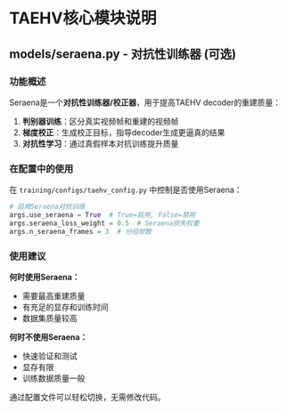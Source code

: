 # TAEHV核心模块说明

## models/seraena.py - 对抗性训练器 (可选)

### 功能概述
Seraena是一个**对抗性训练器/校正器**，用于提高TAEHV decoder的重建质量：

1. **判别器训练**：区分真实视频帧和重建的视频帧
2. **梯度校正**：生成校正目标，指导decoder生成更逼真的结果
3. **对抗性学习**：通过真假样本对抗训练提升质量

### 在配置中的使用

在 `training/configs/taehv_config.py` 中控制是否使用Seraena：

```python
# 启用Seraena对抗训练
args.use_seraena = True  # True=启用, False=禁用
args.seraena_loss_weight = 0.5  # Seraena损失权重
args.n_seraena_frames = 3  # 分组帧数
```

### 使用建议

**何时使用Seraena：**
- 需要最高重建质量
- 有充足的显存和训练时间
- 数据集质量较高

**何时不使用Seraena：**
- 快速验证和测试
- 显存有限
- 训练数据质量一般

通过配置文件可以轻松切换，无需修改代码。
